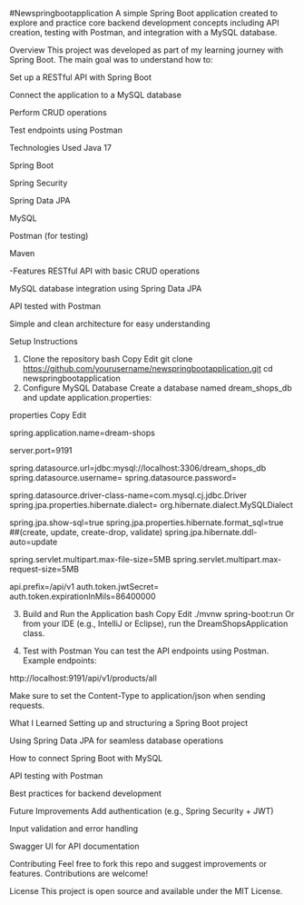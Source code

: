 #Newspringbootapplication
A simple Spring Boot application created to explore and practice core backend development concepts including API creation, testing with Postman, and integration with a MySQL database.

Overview
This project was developed as part of my learning journey with Spring Boot. The main goal was to understand how to:

Set up a RESTful API with Spring Boot

Connect the application to a MySQL database

Perform CRUD operations

Test endpoints using Postman

Technologies Used
Java 17

Spring Boot 

Spring Security

Spring Data JPA

MySQL

Postman (for testing)

Maven

-Features
RESTful API with basic CRUD operations

MySQL database integration using Spring Data JPA

API tested with Postman

Simple and clean architecture for easy understanding

Setup Instructions
1. Clone the repository
bash
Copy
Edit
git clone https://github.com/yourusername/newspringbootapplication.git
cd newspringbootapplication
2. Configure MySQL Database
Create a database named dream_shops_db and update application.properties:

properties
Copy
Edit

spring.application.name=dream-shops

server.port=9191

spring.datasource.url=jdbc:mysql://localhost:3306/dream_shops_db
spring.datasource.username=<your username>
spring.datasource.password=<your password>

spring.datasource.driver-class-name=com.mysql.cj.jdbc.Driver
spring.jpa.properties.hibernate.dialect= org.hibernate.dialect.MySQLDialect

spring.jpa.show-sql=true
spring.jpa.properties.hibernate.format_sql=true
##(create, update, create-drop, validate)
spring.jpa.hibernate.ddl-auto=update

spring.servlet.multipart.max-file-size=5MB
spring.servlet.multipart.max-request-size=5MB


api.prefix=/api/v1
auth.token.jwtSecret=
auth.token.expirationInMils=86400000

3. Build and Run the Application
bash
Copy
Edit
./mvnw spring-boot:run
Or from your IDE (e.g., IntelliJ or Eclipse), run the DreamShopsApplication class.

4. Test with Postman
You can test the API endpoints using Postman. Example endpoints:

http://localhost:9191/api/v1/products/all

Make sure to set the Content-Type to application/json when sending requests.

What I Learned
Setting up and structuring a Spring Boot project

Using Spring Data JPA for seamless database operations

How to connect Spring Boot with MySQL

API testing with Postman

Best practices for backend development

Future Improvements
Add authentication (e.g., Spring Security + JWT)

Input validation and error handling

Swagger UI for API documentation


Contributing
Feel free to fork this repo and suggest improvements or features. Contributions are welcome!

License
This project is open source and available under the MIT License.
